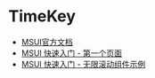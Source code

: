 # TimeKey 

* [MSUI官方文档](http://m.sui.taobao.org/components/)
* [MSUI 快速入门 - 第一个页面](https://github.com/CNCrazyMoon/TimeKey/issues/1)
* [MSUI 快速入门 - 无限滚动组件示例](https://github.com/CNCrazyMoon/TimeKey/issues/2)

